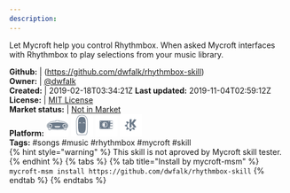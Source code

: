```yaml
---
description: 
---
```

Let Mycroft help you control Rhythmbox. When asked Mycroft interfaces with Rhythmbox to play selections from your music library.

**Github:** | (https://github.com/dwfalk/rhythmbox-skill)  
**Owner:** | [@dwfalk](https://github.com/dwfalk)  
**Created:** | 2019-02-18T03:34:21Z  **Last updated:** 2019-11-04T02:59:12Z  
**License:** | [MIT License](https://api.github.com/licenses/mit)  
**Market status:** | [Not in Market](https://market.mycroft.ai/skill/)  
**Platform:**   ![](.gitbook/assets/mark-1-icon.png)  ![](.gitbook/assets/mark-2-icon.png)  ![](.gitbook/assets/picroft-icon.png)  ![](.gitbook/assets/kde.png)   
**Tags:** \#songs \#music \#rhythmbox \#mycroft \#skill   
{% hint style="warning" %}
This skill is not aproved by Mycroft skill tester.
{% endhint %}
  {% tabs %}
{% tab title="Install by mycroft-msm" %}
``` mycroft-msm install https://github.com/dwfalk/rhythmbox-skill```
{% endtab %}
  {% endtabs %}
  